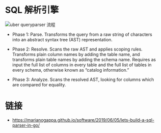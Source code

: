 # SQL 解析引擎

![uber queryparser 流程](https://s1.ax1x.com/2020/03/28/Gk0luT.md.png)

- Phase 1: Parse. Transforms the query from a raw string of characters into an abstract syntax tree (AST) representation.

- Phase 2: Resolve. Scans the raw AST and applies scoping rules. Transforms plain column names by adding the table name, and transforms plain table names by adding the schema name. Requires as input the full list of columns in every table and the full list of tables in every schema, otherwise known as “catalog information.”

- Phase 3: Analyze. Scans the resolved AST, looking for columns which are compared for equality.

# 链接

- https://marianogappa.github.io/software/2019/06/05/lets-build-a-sql-parser-in-go/
